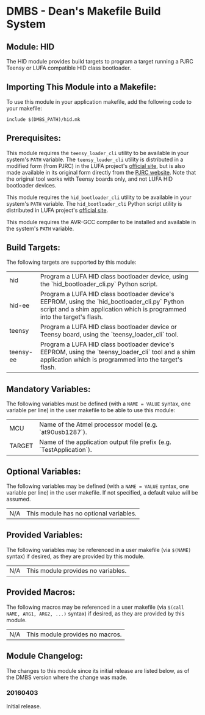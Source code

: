 DMBS - Dean's Makefile Build System
===================================


Module: HID
-----------------

The HID module provides build targets to program a target running a PJRC Teensy
or LUFA compatible HID class bootloader.

## Importing This Module into a Makefile:

To use this module in your application makefile, add the following code to your
makefile:

    include $(DMBS_PATH)/hid.mk

## Prerequisites:

This module requires the `teensy_loader_cli` utility to be available in your
system's `PATH` variable. The `teensy_loader_cli` utility is distributed in
a modified form (from PJRC) in the LUFA project's
[official site](http://www.lufa-lib.org/), but is also
made available in its original form directly from the 
[PJRC website](https://www.pjrc.com/teensy/loader_cli.html). Note that the
original tool works with Teensy boards only, and not LUFA HID bootloader
devices.

This module requires the `hid_bootloader_cli` utility to be available in your
system's `PATH` variable. The `hid_bootloader_cli` Python script utility is
distributed in LUFA project's [official site](http://www.lufa-lib.org/).

This module requires the AVR-GCC compiler to be installed and available in the
system's `PATH` variable.

## Build Targets:

The following targets are supported by this module:

<table>
 <tbody>
   <tr>
    <td>hid</td>
    <td>Program a LUFA HID class bootloader device, using the `hid_bootloader_cli.py` Python script.</td>
   </tr>
   <tr>
    <td>hid-ee</td>
    <td>Program a LUFA HID class bootloader device's EEPROM, using the `hid_bootloader_cli.py` Python script and a shim application which is programmed into the target's flash.</td>
   </tr>
   <tr>
    <td>teensy</td>
    <td>Program a LUFA HID class bootloader device or Teensy board, using the `teensy_loader_cli` tool.</td>
   </tr>
   <tr>
    <td>teensy-ee</td>
    <td>Program a LUFA HID class bootloader device's EEPROM, using the `teensy_loader_cli` tool and a shim application which is programmed into the target's flash.</td>
   </tr>
 </tbody>
</table>

## Mandatory Variables:

The following variables must be defined (with a `NAME = VALUE` syntax, one
variable per line) in the user makefile to be able to use this module:

<table>
 <tbody>
   <tr>
    <td>MCU</td>
    <td>Name of the Atmel processor model (e.g. `at90usb1287`).</td>
   </tr>
   <tr>
    <td>TARGET</td>
    <td>Name of the application output file prefix (e.g. `TestApplication`).</td>
   </tr>   
 </tbody>
</table>

## Optional Variables:

The following variables may be defined (with a `NAME = VALUE` syntax, one
variable per line) in the user makefile. If not specified, a default value will
be assumed.

<table>
 <tbody>
   <tr>
    <td>N/A</td>
    <td>This module has no optional variables.</td>
   </tr>
 </tbody>
</table>

## Provided Variables:

The following variables may be referenced in a user makefile (via `$(NAME)`
syntax) if desired, as they are provided by this module.

<table>
 <tbody>
   <tr>
    <td>N/A</td>
    <td>This module provides no variables.</td>
   </tr>
 </tbody>
</table>

## Provided Macros:

The following macros may be referenced in a user makefile (via
`$(call NAME, ARG1, ARG2, ...)` syntax) if desired, as they are provided by
this module.

<table>
 <tbody>
   <tr>
    <td>N/A</td>
    <td>This module provides no macros.</td>
   </tr>
 </tbody>
</table>

## Module Changelog:

The changes to this module since its initial release are listed below, as of the
DMBS version where the change was made.

### 20160403
Initial release.
